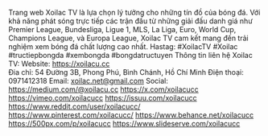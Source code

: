 Trang web Xoilac TV là lựa chọn lý tưởng cho những tín đồ của bóng đá. Với khả năng phát sóng trực tiếp các trận đấu từ những giải đấu danh giá như Premier League, Bundesliga, Ligue 1, MLS, La Liga, Euro, World Cup, Champions League, và Europa League, Xoilac TV cam kết mang đến trải nghiệm xem bóng đá chất lượng cao nhất.
Hastag: #XoilacTV #Xoilac #tructiepbongda #xembongda #bongdatructuyen
Thông tin liên hệ Xoilac TV:
Website: https://xoilacu.cc  
Đia chỉ: 54 Đường 3B, Phong Phú, Bình Chánh, Hồ Chí Minh
Điện thoại: 0971412318
Email: xoilac.net@gmail.com
Social:
https://medium.com/@xoilacu.cc 
https://x.com/xoilacucc 
https://vimeo.com/xoilacucc 
https://issuu.com/xoilacucc
https://www.reddit.com/user/xoilacucc/
https://www.pinterest.com/xoilacucc/ 
https://www.behance.net/xoilacucc
https://500px.com/p/xoilacucc 
https://www.slideserve.com/xoilacucc 

